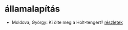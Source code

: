 # államalapítás

- Moldova, György: Ki ölte meg a Holt-tengert? [részletek](../_details/Moldova%2C%20Gy%C3%B6rgy.md#id_1373)